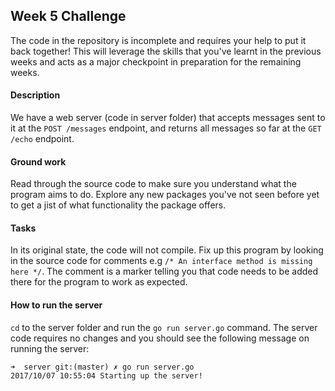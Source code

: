 ## Week 5 Challenge
The code in the repository is incomplete and requires your help to put it back together! This will leverage the skills that you've learnt in the previous weeks and acts as a major checkpoint in preparation for the remaining weeks.

#### Description
We have a web server (code in server folder) that accepts messages sent to it at the `POST /messages` endpoint, and returns all messages so far at the `GET /echo` endpoint.

#### Ground work
Read through the source code to make sure you understand what the program aims to do. Explore any new packages you've not seen before yet to get a jist of what functionality the package offers.

#### Tasks
In its original state, the code will not compile. Fix up this program by looking in the source code for comments e.g `/* An interface method is missing here */`. The comment is a marker telling you that code needs to be added there for the program to work as expected.

#### How to run the server
`cd` to the server folder and run the `go run server.go` command. The server code requires no changes and you should see the following message on running the server:
```
➜  server git:(master) ✗ go run server.go
2017/10/07 10:55:04 Starting up the server!
```
